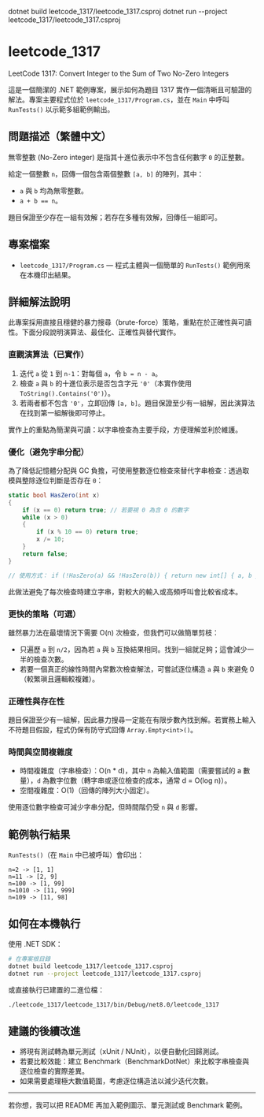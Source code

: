dotnet build leetcode_1317/leetcode_1317.csproj
dotnet run --project leetcode_1317/leetcode_1317.csproj
# leetcode_1317

LeetCode 1317: Convert Integer to the Sum of Two No-Zero Integers

這是一個簡潔的 .NET 範例專案，展示如何為題目 1317 實作一個清晰且可驗證的解法。專案主要程式位於 `leetcode_1317/Program.cs`，並在 `Main` 中呼叫 `RunTests()` 以示範多組範例輸出。

## 問題描述（繁體中文）

無零整數 (No-Zero integer) 是指其十進位表示中不包含任何數字 `0` 的正整數。

給定一個整數 `n`，回傳一個包含兩個整數 `[a, b]` 的陣列，其中：

- `a` 與 `b` 均為無零整數。
- `a + b == n`。

題目保證至少存在一組有效解；若存在多種有效解，回傳任一組即可。

## 專案檔案

- `leetcode_1317/Program.cs` — 程式主體與一個簡單的 `RunTests()` 範例用來在本機印出結果。

## 詳細解法說明

此專案採用直接且穩健的暴力搜尋（brute-force）策略，重點在於正確性與可讀性。下面分段說明演算法、最佳化、正確性與替代實作。

### 直觀演算法（已實作）

1. 迭代 `a` 從 `1` 到 `n-1`：對每個 `a`，令 `b = n - a`。
2. 檢查 `a` 與 `b` 的十進位表示是否包含字元 `'0'`（本實作使用 `ToString().Contains('0')`）。
3. 若兩者都不包含 `'0'`，立即回傳 `[a, b]`。題目保證至少有一組解，因此演算法在找到第一組解後即可停止。

實作上的重點為簡潔與可讀：以字串檢查為主要手段，方便理解並利於維護。

### 優化（避免字串分配）

為了降低記憶體分配與 GC 負擔，可使用整數逐位檢查來替代字串檢查：透過取模與整除逐位判斷是否存在 `0`：

```csharp
static bool HasZero(int x)
{
    if (x == 0) return true; // 若要視 0 為含 0 的數字
    while (x > 0)
    {
        if (x % 10 == 0) return true;
        x /= 10;
    }
    return false;
}

// 使用方式： if (!HasZero(a) && !HasZero(b)) { return new int[] { a, b }; }
```

此做法避免了每次檢查時建立字串，對較大的輸入或高頻呼叫會比較省成本。

### 更快的策略（可選）

雖然暴力法在最壞情況下需要 O(n) 次檢查，但我們可以做簡單剪枝：

- 只遍歷 `a` 到 `n/2`，因為若 `a` 與 `b` 互換結果相同。找到一組就足夠；這會減少一半的檢查次數。  
- 若要一個真正的線性時間內常數次檢查解法，可嘗試逐位構造 `a` 與 `b` 來避免 0（較繁瑣且邏輯較複雜）。

### 正確性與存在性

題目保證至少有一組解，因此暴力搜尋一定能在有限步數內找到解。若實務上輸入不符題目假設，程式仍保有防守式回傳 `Array.Empty<int>()`。

### 時間與空間複雜度

- 時間複雜度（字串檢查）：O(n * d)，其中 `n` 為輸入值範圍（需要嘗試的 a 數量），`d` 為數字位數（轉字串或逐位檢查的成本，通常 d = O(log n)）。
- 空間複雜度：O(1)（回傳的陣列大小固定）。

使用逐位數字檢查可減少字串分配，但時間階仍受 `n` 與 `d` 影響。

## 範例執行結果

`RunTests()`（在 `Main` 中已被呼叫）會印出：

```
n=2 -> [1, 1]
n=11 -> [2, 9]
n=100 -> [1, 99]
n=1010 -> [11, 999]
n=109 -> [11, 98]
```

## 如何在本機執行

使用 .NET SDK：

```bash
# 在專案根目錄
dotnet build leetcode_1317/leetcode_1317.csproj
dotnet run --project leetcode_1317/leetcode_1317.csproj
```

或直接執行已建置的二進位檔：

```bash
./leetcode_1317/leetcode_1317/bin/Debug/net8.0/leetcode_1317
```

## 建議的後續改進

- 將現有測試轉為單元測試（xUnit / NUnit），以便自動化回歸測試。  
- 若要比較效能：建立 Benchmark（BenchmarkDotNet）來比較字串檢查與逐位檢查的實際差異。  
- 如果需要處理極大數值範圍，考慮逐位構造法以減少迭代次數。

---

若你想，我可以把 README 再加入範例圖示、單元測試或 Benchmark 範例。
